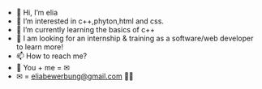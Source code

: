 - 👋 Hi, I’m elia
- 👀 I’m interested in c++,phyton,html and css.
- 🌱 I’m currently learning the basics of c++
- 💞️ I am looking for an internship & training as a software/web developer to learn more!
- 📫 How to reach me? 
- 💌 You + me = ✉
- ✉ = eliabewerbung@gmail.com 🧠💥

<!---
eliabewerbung/eliabewerbung is a ✨ special ✨ repository because its `README.md` (this file) appears on your GitHub profile.
You can click the Preview link to take a look at your changes.
--->
